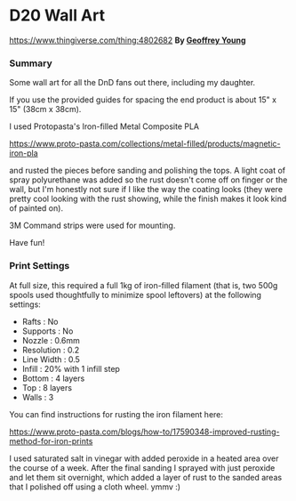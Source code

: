 # D20 Wall Art

https://www.thingiverse.com/thing:4802682
**By [Geoffrey Young](https://www.thingiverse.com/geoffreyyoung)**


### Summary

Some wall art for all the DnD fans out there, including my daughter.

If you use the provided guides for spacing the end product is about 15" x 15" (38cm x 38cm). 

I used Protopasta's Iron-filled Metal Composite PLA

https://www.proto-pasta.com/collections/metal-filled/products/magnetic-iron-pla

and rusted the pieces before sanding and polishing the tops.  A light coat of spray polyurethane was added so the rust doesn't come off on finger or the wall, but I'm honestly not sure if I like the way the coating looks (they were pretty cool looking with the rust showing, while the finish makes it look kind of painted on).

3M Command strips were used for mounting.

Have fun!


### Print Settings

At full size, this required a full 1kg of iron-filled filament (that is, two 500g spools used thoughtfully to minimize spool leftovers) at the following settings:

 - Rafts      :  No                   
 - Supports   :  No                   
 - Nozzle     :  0.6mm                
 - Resolution :  0.2                
 - Line Width :  0.5                 
 - Infill     :  20% with 1 infill step
 - Bottom     :  4 layers
 - Top        :  8 layers
 - Walls      :  3

You can find instructions for rusting the iron filament here:

https://www.proto-pasta.com/blogs/how-to/17590348-improved-rusting-method-for-iron-prints

I used saturated salt in vinegar with added peroxide in a heated area over the course of a week.  After the final sanding I sprayed with just peroxide and let them sit overnight, which added a layer of rust to the sanded areas that I polished off using a cloth wheel.  ymmv :)

